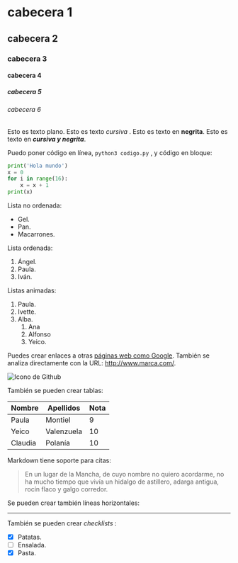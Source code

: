# cabecera 1

## cabecera 2

### cabecera 3

#### cabecera 4

##### cabecera 5

###### cabecera 6

Esto es texto plano. Esto es texto *cursiva* . Esto es texto en **negrita**. Esto es texto en ***cursiva y negrita***.

Puedo poner código en línea, `python3 codigo.py` , y código en bloque:

```python
print('Hola mundo')
x = 0
for i in range(16):
    x = x + 1
print(x)
```

Lista no ordenada:

* Gel.
* Pan.
* Macarrones.

Lista ordenada:

1. Ángel.
2. Paula.
3. Iván.

Listas animadas:

1. Paula.
2. Ivette.
3. Alba.
    1. Ana
    2. Alfonso
    3. Yeico.
    
Puedes crear enlaces a otras [páginas web como Google](http://google.com). También se analiza directamente con la URL: http://www.marca.com/.

![Icono de Github](https://github.com/apple-touch-icon.png 'Imagen de GitHub')

También se pueden crear tablas:

| Nombre | Apellidos | Nota |
|--------|-----------|------|
| Paula  | Montiel   |  9   |
| Yeico  | Valenzuela |  10 |
| Claudia | Polanía  |  10  |

Markdown tiene soporte para citas:

> En un lugar de la Mancha, de cuyo nombre no quiero acordarme, no ha mucho tiempo que vivía un hidalgo de astillero, adarga antigua, rocín flaco y galgo corredor.

Se pueden crear también líneas horizontales:

---

También se pueden crear *checklists* :

-[x] Patatas.
-[ ] Ensalada.
-[x] Pasta.
